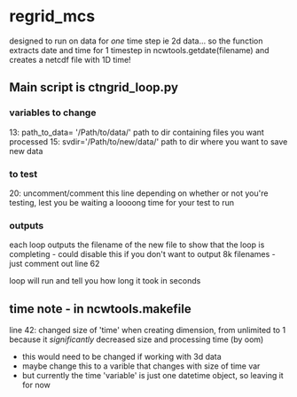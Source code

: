 # regrid_mcs
designed to run on data for *one* time step ie 2d data... so the function extracts date and time for 1 timestep in ncwtools.getdate(filename) and creates a netcdf file with 1D time!

## Main script is ctngrid_loop.py
### variables to change
13: path_to_data= '/Path/to/data/' path to dir containing files you want processed
15: svdir='/Path/to/new/data/' path to dir where you want to save new data
### to test
20: uncomment/comment this line depending on whether or not you're testing, lest you be waiting a loooong time for your test to run

### outputs
each loop outputs the filename of the new file to show that the loop is completing - could disable this if you don't want to output 8k filenames - just comment out line 62

loop will run and tell you how long it took in seconds


## time note - in ncwtools.makefile
line 42: changed size of 'time' when creating dimension, from unlimited to 1 because it *significantly* decreased size and processing time (by oom) 
  - this would need to be changed if working with 3d data
  - maybe change this to a varible that changes with size of time var
  - but currently the time 'variable' is just one datetime object, so leaving it for now

